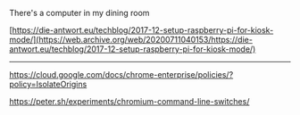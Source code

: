 There's a computer in my dining room

[https://die-antwort.eu/techblog/2017-12-setup-raspberry-pi-for-kiosk-mode/](https://web.archive.org/web/20200711040153/https://die-antwort.eu/techblog/2017-12-setup-raspberry-pi-for-kiosk-mode/)

---

https://cloud.google.com/docs/chrome-enterprise/policies/?policy=IsolateOrigins

https://peter.sh/experiments/chromium-command-line-switches/
